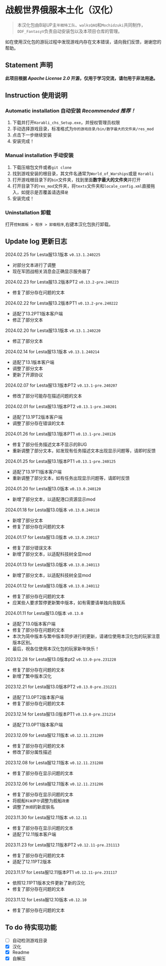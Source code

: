 # 战舰世界俄服本土化（汉化）
>本汉化包由B站UP主`年糕特工队`、`walksQAQ`和`Mochidzuki`共同制作，`DDF_FantasyV`负责自动安装包以及本项目仓库的管理。

如在使用汉化包的游玩过程中发现游戏内存在文本错误，请向我们反馈，谢谢您的帮助。

## Statement 声明
**此项目根据 *Apache License 2.0* 开源，仅用于学习交流，请勿用于非法用途。**

## Instruction 使用说明
### Automatic installation 自动安装 *Recommended 推荐！*
1. 下载并打开`Korabli_chs_Setup.exe`，并授权管理员权限
2. 手动选择游戏目录，标准格式为`你的游戏目录/bin/数字最大的文件夹/res_mod`
3. 点击下一步继续安装
4. 安装完成！

### Manual installation 手动安装
1. 下载压缩包文件或者`git clone`
2. 找到游戏安装的根目录，其文件名通常为`World_of_Warships`或是 `Korabli`
3. 打开游戏根目录下的`bin`文件夹，找到里面**数字最大的文件夹**并打开
4. 打开目录下的`res_mod`文件夹，将`texts`文件夹和`locale_config.xml`直接拖入，如提示是否覆盖请选择`是`
5. 安装完成！

### Uninstallation 卸载
打开`控制面板 > 程序 > 卸载程序`,右键本汉化包执行卸载。

## Update log 更新日志
2024.02.25 for Lesta服13.1版本 `v0.13.1.240225`
* 对部分文本进行了调整
* 现在军团战相关消息会正确显示服务器了

2024.02.23 for Lesta服13.2版本PT2 `v0.13.2-pre.240223`
* 修复了部分存在问题的文本

2024.02.22 for Lesta服13.2版本PT1 `v0.13.2-pre.240222`
* 适配了13.2PT1版本客户端
* 修正了部分文本

2024.02.20 for Lesta服13.1版本 `v0.13.1.240220`
* 修正了部分文本

2024.02.14 for Lesta服13.1版本 `v0.13.1.240214`
* 适配了13.1版本客户端
* 调整了部分文本
* 更新了开源协议

2024.02.07 for Lesta服13.1版本PT2 `v0.13.1-pre.240207`
* 修改了部分可能存在描述问题的文本

2024.02.01 for Lesta服13.1版本PT2 `v0.13.1-pre.240201`
* 适配了13.1PT2版本客户端
* 调整了部分存在错误的文本

2024.01.26 for Lesta服13.1版本PT1 `v0.13.1-pre.240126`
* 修复了部分任务描述文本不显示的BUG
* 重新调整了部分文本，如发现有任务描述文本出现显示问题等，请即时反馈

2024.01.25 for Lesta服13.1版本PT1 `v0.13.1-pre.240125`
* 适配了13.1PT1版本客户端
* 重新调整了部分文本，如有任务出现显示问题等，请即时反馈

2024.01.20 for Lesta服13.0版本 `v0.13.0.240120`
* 新增了部分文本，以适配港口资源显示mod

2024.01.18 for Lesta服13.0版本 `v0.13.0.240118`
* 新增了部分文本
* 修复了部分存在问题的文本

2024.01.17 for Lesta服13.0版本 `v0.13.0.230117`
* 修复了部分错误文本
* 新增了部分文本，以适配科技树全显mod

2024.01.13 for Lesta服13.0版本 `v0.13.0.240113`
* 新增了部分文本，以适配科技树全显mod

2024.01.12 for Lesta服13.0版本 `v0.13.0.240112`
* 修复了部分存在问题的文本
* 应某些人要求暂停更新繁中版本，如有需要请单独向我联系

2024.01.11 for Lesta服13.0版本 `v0.13.0`
* 适配了13.0版本客户端
* 修复了部分存在问题的文本
* 本次为简中版本与繁中版本同步进行的更新，请诸位使用本汉化包的玩家注意版本区别。
* 最后，祝各位使用本汉化包的玩家新年快乐！

2023.12.28 for Lesta服13.0版本pt2 `v0.13.0-pre.231228`
* 修复了部分存在问题的文本
* 新增了繁中版本汉化

2023.12.21 for Lesta服13.0版本PT2 `v0.13.0-pre.231221`
* 适配了13.0PT2版本客户端
* 修复了部分存在问题的文本

2023.12.14 for Lesta服13.0版本PT1 `v0.13.0-pre.231214`
* 适配了13.0PT1版本客户端

2023.12.09 for Lesta服12.11版本 `v0.12.11.231209`
* 修复了部分存在问题的文本
* 修改了部分属性描述

2023.12.08 for Lesta服12.11版本 `v0.12.11.231208`
* 修复了部分存在显示问题的文本

2023.12.06 for Lesta服12.11版本 `v0.12.11.231206`
* 修复了部分存在显示问题的文本
* 将舰船`科米萨尔`调整为舰船`政委`
* 调整了`旅顺`的新皮肤名

2023.11.30 for Lesta服12.11版本 `v0.12.11`
* 修复了部分存在显示问题的文本
* 适配了12.11版本客户端

2023.11.23 for Lesta服12.11版本PT2 `v0.12.11-pre.231113`
* 修复了部分存在问题的文本
* 适配了12.11PT2版本

2023.11.17 for Lesta服12.11版本PT1 `v0.12.11-pre.231117`
* 依照12.11PT1版本文件更新了新的汉化
* 修复了部分存在问题的文本

2023.11.12 for Lesta服12.10版本 `v0.12.10`
* 修复了部分存在问题的文本

## To do 待实现功能
- [ ] 自动检测游戏目录
- [x] 汉化
- [x] Readme
- [x] 自解压
